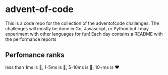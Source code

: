 # advent-of-code

This is a code repo for the collection of the adventofcode challenges. The challenges will mostly be done in Go, Javascript, or Python but I may experiment with other languages for fun! Each day contains a README with the performance reports

## Perfomance ranks
less than 1ms is :blue_heart:, 1-5ms is :green_heart:, 5-10ms is :yellow_heart:, 10+ms is :heart:
